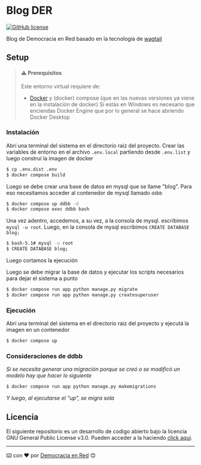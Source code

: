 # Blog DER

[![GitHub license](https://img.shields.io/github/license/democraciaenred/blog)](https://github.com/democraciaenred/blog/blob/main/LICENSE)

Blog de Democracia en Red basado en la tecnología de [wagtail](https://wagtail.org/)

## Setup

> #### ⚠️ Prerequisitos
> 
> Este entorno virtual requiere de:
> - [Docker](https://docs.docker.com/engine/install/_) y (docker) compose (que en las nuevas versiones ya viene en la instalación de docker)
> Si estás en Windows es necesario que enciendas Docker Engine que por lo general se hace abriendo Docker Desktop

### Instalación

Abrí una terminal del sistema en el directorio raiz del proyecto. Crear las variables de entorno en el archivo `.env.local` partiendo desde `.env.list` y luego construí la imagen de docker

```bash
$ cp .env.dist .env
$ docker compose build
```

Luego se debe crear una base de datos en mysql que se llame "blog".
Para eso necesitamos acceder al contenedor de mysql llamado `ddbb`

```bash
$ docker compose up ddbb -d
$ docker compose exec ddbb bash
```

Una vez adentro, accedemos, a su vez, a la consola de mysql. escribimos `mysql -u root`. Luego, en la consola de mysql escribimos `CREATE DATABASE blog;`

```bash
$ bash-5.1# mysql -u root
$ CREATE DATABASE blog;
```

Luego cortamos la ejecución 

Luego se debe migrar la base de datos y ejecutar los scripts necesarios para dejar el sistema a punto

```bash
$ docker compose run app python manage.py migrate
$ docker compose run app python manage.py createsuperuser
```

### Ejecución

Abrí una terminal del sistema en el directorio raiz del proyecto y ejecutá la imagen en un contenedor

```bash
$ docker compose up
```

### Consideraciones de ddbb

_Si se necesita generar una migración porque se creó o se modificó un modelo hay que hacer lo siguiente_

```bash
$ docker compose run app python manage.py makemigrations
```

_Y luego, al ejecutarse el "up", se migra sola_

## Licencia

El siguiente repositorio es un desarrollo de codigo abierto bajo la licencia GNU General Public License v3.0. Pueden acceder a la haciendo [click aqui](./LICENSE).


---
⌨️ con ❤️ por [Democracia en Red](https://democraciaenred.org/) 😊